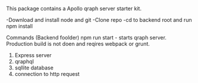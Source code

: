 This package contains a Apollo qraph server starter kit. 

-Download and install node and git
-Clone repo
-cd to backend root and run npm install

Commands (Backend foolder)
npm run start - starts qraph server.
Production build is not doen and reqires webpack or grunt.

1) Express server
2) qraphql 
3) sqllite database
4) connection to http request